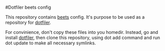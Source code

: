 #Dotfiler beets config

This repository contains [beets][] config.
It's purpose to be used as a repository for [dotfiler][].

For convinience, don't copy these files into you homedir. Instead,
go and install [dotfiler][], then clone this repository, using
dot add <url> command and run dot update to make all necessary
symlinks.

[beets]: http://beets.readthedocs.io
[dotfiler]: https://github.com/svetlyak40wt/dotfiler